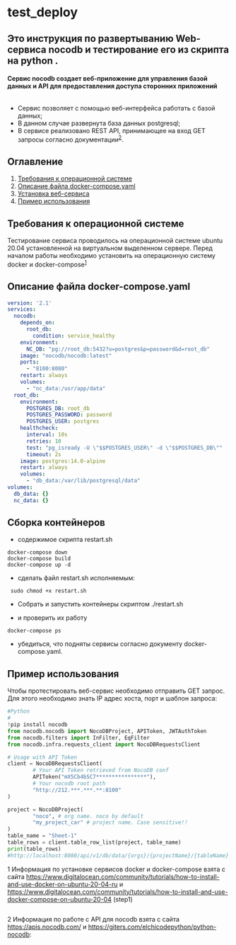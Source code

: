 # test_deploy
## Это инструкция по развертыванию Web-сервиса nocodb и тестирование его из скрипта на python .
#### Сервис nocodb создает веб-приложение для управления базой данных и API для предоставления доступа сторонних приложений
```
```
- Сервис позволяет с помощью веб-интерфейса работать с базой данных;
- В данном случае развернута база данных postgresql;
- В сервисе реализовано REST API, принимающее на вход GET запросы согласно документации<sup>[2](#myfootnote2)</sup>.

## Оглавление

1. [Требования к операционной системе](#Требования-к-операционной-системе)
2. [Описание файла docker-compose.yaml](#Описание-файла-docker-compose.yaml)
3. [Установка веб-сервиса](#Установка-веб-сервиса)
4. [Пример использования](#Пример-использования)

## Требования к операционной системе
Тестирование сервиса проводилось на операционной системе ubuntu 20.04 установленной на виртуальном выделенном сервере. Перед началом работы необходимо установить на операционную систему docker и docker-compose<sup>[1](#myfootnote1)</sup>
## Описание файла docker-compose.yaml

```yaml
version: '2.1'
services: 
  nocodb: 
    depends_on: 
      root_db: 
        condition: service_healthy
    environment: 
      NC_DB: "pg://root_db:5432?u=postgres&p=password&d=root_db"
    image: "nocodb/nocodb:latest"
    ports: 
      - "8100:8080"
    restart: always
    volumes: 
      - "nc_data:/usr/app/data"
  root_db: 
    environment: 
      POSTGRES_DB: root_db
      POSTGRES_PASSWORD: password
      POSTGRES_USER: postgres
    healthcheck: 
      interval: 10s
      retries: 10
      test: "pg_isready -U \"$$POSTGRES_USER\" -d \"$$POSTGRES_DB\""
      timeout: 2s
    image: postgres:14.0-alpine
    restart: always
    volumes: 
      - "db_data:/var/lib/postgresql/data"
volumes: 
  db_data: {}
  nc_data: {}
```
## Сборка контейнеров

 - содержимое скрипта restart.sh
```curl
docker-compose down
docker-compose build
docker-compose up -d 
```
 - сделать файл restart.sh исполняемым:
```curl 
 sudo chmod +x restart.sh
 ```
 - Собрать и запустить контейнеры скриптом ./restart.sh

 - и проверить их работу
```curl
docker-compose ps
```


 - убедиться, что подняты сервисы согласно документу docker-compose.yaml.

## Пример использования
Чтобы протестировать веб-сервис необходимо отправить GET запрос. Для этого необходимо знать IP адрес хоста, порт и шаблон запроса:

```Python
#Python
#
!pip install nocodb
from nocodb.nocodb import NocoDBProject, APIToken, JWTAuthToken
from nocodb.filters import InFilter, EqFilter
from nocodb.infra.requests_client import NocoDBRequestsClient

# Usage with API Token
client = NocoDBRequestsClient(
        # Your API Token retrieved from NocoDB conf
        APIToken("mX5Cb4bSC7****************"),
        # Your nocodb root path
        "http://212.***.***.**:8100"
)

project = NocoDBProject(
        "noco", # org name. noco by default
        "my_project_car" # project name. Case sensitive!!
)
table_name = "Sheet-1"
table_rows = client.table_row_list(project, table_name)
print(table_rows)
#http://localhost:8080/api/v1/db/data/{orgs}/{projectName}/{tableName}

```
<a name="myfootnote1">1</a> Информация по установке сервисов docker и docker-compose взята с сайта https://www.digitalocean.com/community/tutorials/how-to-install-and-use-docker-on-ubuntu-20-04-ru и https://www.digitalocean.com/community/tutorials/how-to-install-and-use-docker-compose-on-ubuntu-20-04 (step1)
```
```
<a name="myfootnote2">2</a> Информация по работе с API для nocodb взята с сайта https://apis.nocodb.com/ и https://giters.com/elchicodepython/python-nocodb: